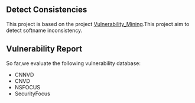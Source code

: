 ## Detect Consistencies
This project is based on the project [Vulnerability_Mining](https://github.com/hungryfoolou/Vulnerability_Mining).This project aim to detect softname inconsistency.

## Vulnerability Report
So far,we evaluate the following vulnerability database:
- CNNVD
- CNVD
- NSFOCUS
- SecurityFocus